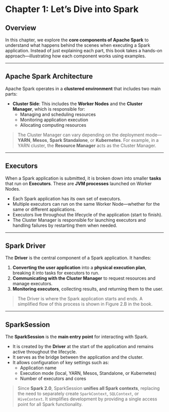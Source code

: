 # Chapter 1: Let’s Dive into Spark

## Overview

In this chapter, we explore the **core components of Apache Spark** to understand what happens behind the scenes when executing a Spark application. Instead of just explaining each part, this book takes a hands-on approach—illustrating how each component works using examples.

---

## Apache Spark Architecture

Apache Spark operates in a **clustered environment** that includes two main parts:

- **Cluster Side**: This includes the **Worker Nodes** and the **Cluster Manager**, which is responsible for:
  - Managing and scheduling resources  
  - Monitoring application execution  
  - Allocating computing resources

> The Cluster Manager can vary depending on the deployment mode—**YARN**, **Mesos**, **Spark Standalone**, or **Kubernetes**. For example, in a YARN cluster, the **Resource Manager** acts as the Cluster Manager.

---

## Executors

When a Spark application is submitted, it is broken down into smaller **tasks** that run on **Executors**. These are **JVM processes** launched on Worker Nodes.

- Each Spark application has its own set of executors.  
- Multiple executors can run on the same Worker Node—whether for the same or different applications.  
- Executors live throughout the lifecycle of the application (start to finish).  
- The Cluster Manager is responsible for launching executors and handling failures by restarting them when needed.

---

## Spark Driver

The **Driver** is the central component of a Spark application. It handles:

1. **Converting the user application** into a **physical execution plan**, breaking it into tasks for executors to run.  
2. **Communicating with the Cluster Manager** to request resources and manage executors.  
3. **Monitoring executors**, collecting results, and returning them to the user.

> The Driver is where the Spark application starts and ends. A simplified flow of this process is shown in Figure 2.B in the book.

---

## SparkSession

The **SparkSession** is the **main entry point** for interacting with Spark.

- It is created by the **Driver** at the start of the application and remains active throughout the lifecycle.  
- It serves as the bridge between the application and the cluster.  
- It allows configuration of key settings such as:
  - Application name  
  - Execution mode (local, YARN, Mesos, Standalone, or Kubernetes)  
  - Number of executors and cores  

> Since **Spark 2.0**, SparkSession **unifies all Spark contexts**, replacing the need to separately create `SparkContext`, `SQLContext`, or `HiveContext`. It simplifies development by providing a single access point for all Spark functionality.

